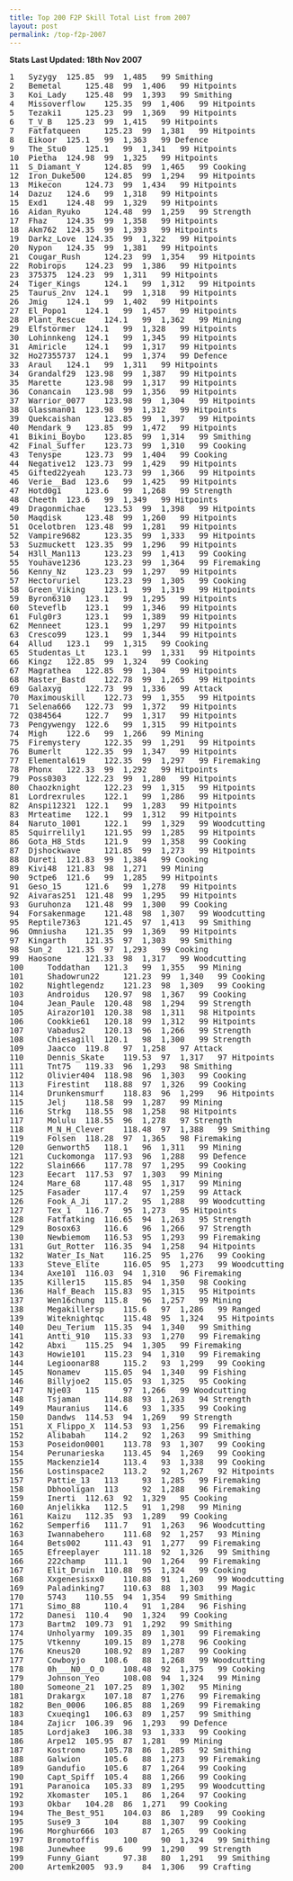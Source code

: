 ```yaml
---
title: Top 200 F2P Skill Total List from 2007
layout: post
permalink: /top-f2p-2007
---
```


**Stats Last Updated: 18th Nov 2007**

<pre>
1 	Syzygy 	125.85 	99 	1,485 	99 Smithing	
2 	Bemetal 	125.48 	99 	1,406 	99 Hitpoints	
3 	Koi_Lady 	125.48 	99 	1,393 	99 Smithing	
4 	Missoverflow 	125.35 	99 	1,406 	99 Hitpoints	
5 	Tezaki1 	125.23 	99 	1,369 	99 Hitpoints	
6 	T_V_B 	125.23 	99 	1,415 	99 Hitpoints	
7 	Fatfatqueen 	125.23 	99 	1,381 	99 Hitpoints	
8 	Eikoor 	125.1 	99 	1,363 	99 Defence	
9 	The_Stu0 	125.1 	99 	1,341 	99 Hitpoints	
10 	Pietha 	124.98 	99 	1,325 	99 Hitpoints	
11 	S_Diamant_Y 	124.85 	99 	1,465 	99 Cooking	
12 	Iron_Duke500 	124.85 	99 	1,294 	99 Hitpoints	
13 	Mikecon 	124.73 	99 	1,434 	99 Hitpoints	
14 	Dazuz 	124.6 	99 	1,318 	99 Hitpoints	
15 	Exd1 	124.48 	99 	1,329 	99 Hitpoints	
16 	Aidan_Ryuko 	124.48 	99 	1,259 	99 Strength	
17 	Fhaz 	124.35 	99 	1,358 	99 Hitpoints	
18 	Akm762 	124.35 	99 	1,393 	99 Hitpoints	
19 	Darkz_Love 	124.35 	99 	1,322 	99 Hitpoints	
20 	Nypon 	124.35 	99 	1,381 	99 Hitpoints	
21 	Cougar_Rush 	124.23 	99 	1,354 	99 Hitpoints	
22 	Robirops 	124.23 	99 	1,386 	99 Hitpoints	
23 	375375 	124.23 	99 	1,311 	99 Hitpoints	
24 	Tiger_Kings 	124.1 	99 	1,312 	99 Hitpoints	
25 	Taurus_2nv 	124.1 	99 	1,318 	99 Hitpoints	
26 	Jmig 	124.1 	99 	1,402 	99 Hitpoints	
27 	El_Popo1 	124.1 	99 	1,457 	99 Hitpoints	
28 	Plant_Rescue 	124.1 	99 	1,362 	99 Mining	
29 	Elfstormer 	124.1 	99 	1,328 	99 Hitpoints	
30 	Lohinnkeng 	124.1 	99 	1,345 	99 Hitpoints	
31 	Amiricle 	124.1 	99 	1,317 	99 Hitpoints	
32 	Ho27355737 	124.1 	99 	1,374 	99 Defence	
33 	Araul 	124.1 	99 	1,311 	99 Hitpoints	
34 	Grandalf29 	123.98 	99 	1,387 	99 Hitpoints	
35 	Marette 	123.98 	99 	1,317 	99 Hitpoints	
36 	Conancain 	123.98 	99 	1,356 	99 Hitpoints	
37 	Warrior_0077 	123.98 	99 	1,304 	99 Hitpoints	
38 	Glassman01 	123.98 	99 	1,312 	99 Hitpoints	
39 	Quekcaishan 	123.85 	99 	1,397 	99 Hitpoints	
40 	Mendark_9 	123.85 	99 	1,472 	99 Hitpoints	
41 	Bikini_Boybo 	123.85 	99 	1,314 	99 Smithing	
42 	Final_Suffer 	123.73 	99 	1,310 	99 Cooking	
43 	Tenyspe 	123.73 	99 	1,404 	99 Cooking	
44 	Negative12 	123.73 	99 	1,429 	99 Hitpoints	
45 	Gifted22yeah 	123.73 	99 	1,366 	99 Hitpoints	
46 	Verie__Bad 	123.6 	99 	1,425 	99 Hitpoints	
47 	Hotd0g1 	123.6 	99 	1,268 	99 Strength	
48 	Cheeth 	123.6 	99 	1,349 	99 Hitpoints	
49 	Dragonmichae 	123.53 	99 	1,398 	99 Hitpoints	
50 	Maqdisk 	123.48 	99 	1,260 	99 Hitpoints	
51 	Ocelotbren 	123.48 	99 	1,281 	99 Hitpoints	
52 	Vampire9682 	123.35 	99 	1,333 	99 Hitpoints	
53 	Suzmuckett 	123.35 	99 	1,296 	99 Hitpoints	
54 	H3ll_Man113 	123.23 	99 	1,413 	99 Cooking	
55 	Youhave1236 	123.23 	99 	1,364 	99 Firemaking	
56 	Kenny_Nz 	123.23 	99 	1,297 	99 Hitpoints	
57 	Hectoruriel 	123.23 	99 	1,305 	99 Cooking	
58 	Green_Viking 	123.1 	99 	1,319 	99 Hitpoints	
59 	Byron6310 	123.1 	99 	1,295 	99 Hitpoints	
60 	Steveflb 	123.1 	99 	1,346 	99 Hitpoints	
61 	Fulg0r3 	123.1 	99 	1,389 	99 Hitpoints	
62 	Menneet 	123.1 	99 	1,297 	99 Hitpoints	
63 	Cresco99 	123.1 	99 	1,344 	99 Hitpoints	
64 	Allud 	123.1 	99 	1,315 	99 Cooking	
65 	Studentas_Lt 	123.1 	99 	1,331 	99 Hitpoints	
66 	Kingz 	122.85 	99 	1,324 	99 Cooking	
67 	Magrathea 	122.85 	99 	1,304 	99 Hitpoints	
68 	Master_Bastd 	122.78 	99 	1,265 	99 Hitpoints	
69 	Galaxyg 	122.73 	99 	1,336 	99 Attack	
70 	Maximouskill 	122.73 	99 	1,355 	99 Hitpoints	
71 	Selena666 	122.73 	99 	1,372 	99 Hitpoints	
72 	Q384564 	122.7 	99 	1,317 	99 Hitpoints	
73 	Pengywengy 	122.6 	99 	1,315 	99 Hitpoints	
74 	Migh 	122.6 	99 	1,266 	99 Mining	
75 	Firemystery 	122.35 	99 	1,291 	99 Hitpoints	
76 	Bumerlt 	122.35 	99 	1,347 	99 Hitpoints	
77 	Elemental619 	122.35 	99 	1,297 	99 Firemaking	
78 	Phonx 	122.33 	99 	1,292 	99 Hitpoints	
79 	Poss0303 	122.23 	99 	1,280 	99 Hitpoints	
80 	Chaozknight 	122.23 	99 	1,315 	99 Hitpoints	
81 	Lordrexrules 	122.1 	99 	1,286 	99 Hitpoints	
82 	Anspi12321 	122.1 	99 	1,283 	99 Hitpoints	
83 	Mrteatime 	122.1 	99 	1,312 	99 Hitpoints	
84 	Naruto_1001 	122.1 	99 	1,329 	99 Woodcutting	
85 	Squirrelily1 	121.95 	99 	1,285 	99 Hitpoints	
86 	Gota_H8_Stds 	121.9 	99 	1,358 	99 Cooking	
87 	Djshockwave 	121.85 	99 	1,273 	99 Hitpoints	
88 	Dureti 	121.83 	99 	1,384 	99 Cooking	
89 	Kivi48 	121.83 	98 	1,271 	99 Mining	
90 	9ctpe6 	121.6 	99 	1,285 	99 Hitpoints	
91 	Geso_15 	121.6 	99 	1,278 	99 Hitpoints	
92 	Aivaras251 	121.48 	99 	1,295 	99 Hitpoints	
93 	Guruhonza 	121.48 	99 	1,300 	99 Cooking	
94 	Forsakenmage 	121.48 	98 	1,307 	99 Woodcutting	
95 	Reptile7363 	121.45 	97 	1,413 	99 Smithing	
96 	Omniusha 	121.35 	99 	1,369 	99 Hitpoints	
97 	Kingarth 	121.35 	97 	1,303 	99 Smithing	
98 	Sun_2 	121.35 	97 	1,293 	99 Cooking	
99 	Haosone 	121.33 	98 	1,317 	99 Woodcutting	
100 	Toddathan 	121.3 	99 	1,355 	99 Mining	
101 	Shadowrun22 	121.23 	99 	1,340 	99 Cooking	
102 	Nightlegendz 	121.23 	98 	1,309 	99 Cooking	
103 	Androidus 	120.97 	98 	1,367 	99 Cooking	
104 	Jean_Paule 	120.48 	98 	1,294 	99 Strength	
105 	Airazor101 	120.38 	98 	1,311 	98 Hitpoints	
106 	Cookkie61 	120.18 	99 	1,312 	99 Hitpoints	
107 	Vabadus2 	120.13 	96 	1,266 	99 Strength	
108 	Chiesagill 	120.1 	98 	1,300 	99 Strength	
109 	Jaacco 	119.8 	97 	1,258 	97 Attack	
110 	Dennis_Skate 	119.53 	97 	1,317 	97 Hitpoints	
111 	Tnt75 	119.33 	96 	1,293 	98 Smithing	
112 	Olivier404 	118.98 	96 	1,303 	99 Cooking	
113 	Firestint 	118.88 	97 	1,326 	99 Cooking	
114 	Drunkensmurf 	118.83 	96 	1,299 	96 Hitpoints	
115 	Jelj 	118.58 	99 	1,287 	99 Mining	
116 	Strkg 	118.55 	98 	1,258 	98 Hitpoints	
117 	Molulu 	118.55 	96 	1,278 	97 Strength	
118 	M_N_H_Clever 	118.48 	97 	1,388 	99 Smithing	
119 	Folsen 	118.28 	97 	1,365 	98 Firemaking	
120 	Genworth5 	118.1 	96 	1,311 	99 Mining	
121 	Cuckomonga 	117.93 	96 	1,288 	99 Defence	
122 	Slain666 	117.78 	97 	1,295 	99 Cooking	
123 	Eecart 	117.53 	97 	1,303 	99 Mining	
124 	Mare_68 	117.48 	95 	1,317 	99 Mining	
125 	Fasader 	117.4 	97 	1,259 	99 Attack	
126 	Fook_A_Ji 	117.2 	95 	1,288 	99 Woodcutting	
127 	Tex_1 	116.7 	95 	1,273 	95 Hitpoints	
128 	Fatfatking 	116.65 	94 	1,263 	95 Strength	
129 	Bosox63 	116.6 	96 	1,266 	97 Strength	
130 	Newbiemom 	116.53 	95 	1,293 	99 Firemaking	
131 	Gut_Rotter 	116.35 	94 	1,258 	94 Hitpoints	
132 	Water_Is_Nat 	116.25 	95 	1,276 	99 Cooking	
133 	Steve_Elite 	116.05 	95 	1,273 	99 Woodcutting	
134 	Axe101 	116.03 	94 	1,310 	96 Firemaking	
135 	Killer15 	115.85 	94 	1,350 	98 Cooking	
136 	Half_Beach 	115.83 	95 	1,315 	95 Hitpoints	
137 	Wen16chung 	115.8 	96 	1,257 	99 Mining	
138 	Megakillersp 	115.6 	97 	1,286 	99 Ranged	
139 	Witeknightqc 	115.48 	95 	1,324 	95 Hitpoints	
140 	Deu_Terium 	115.35 	94 	1,340 	99 Smithing	
141 	Antti_910 	115.33 	93 	1,270 	99 Firemaking	
142 	Abxi 	115.25 	94 	1,305 	99 Firemaking	
143 	Howie101 	115.23 	94 	1,310 	99 Firemaking	
144 	Legioonar88 	115.2 	93 	1,299 	99 Cooking	
145 	Nonamev 	115.05 	94 	1,340 	99 Fishing	
146 	Billyjoe2 	115.05 	93 	1,325 	95 Cooking	
147 	Nje03 	115 	97 	1,266 	99 Woodcutting	
148 	Tsjaman 	114.88 	93 	1,263 	94 Strength	
149 	Mauranius 	114.6 	93 	1,335 	99 Cooking	
150 	Dandws 	114.53 	94 	1,269 	99 Strength	
151 	X_Flippo_X 	114.53 	93 	1,256 	99 Firemaking	
152 	Alibabah 	114.2 	92 	1,263 	99 Smithing	
153 	Poseidon0001 	113.78 	93 	1,307 	99 Cooking	
154 	Perunarieska 	113.45 	94 	1,269 	99 Cooking	
155 	Mackenzie14 	113.4 	93 	1,338 	99 Cooking	
156 	Lostinspace2 	113.2 	92 	1,267 	92 Hitpoints	
157 	Pattie_13 	113 	93 	1,285 	99 Firemaking	
158 	Dbhooligan 	113 	92 	1,288 	96 Firemaking	
159 	Inerti 	112.63 	92 	1,329 	95 Cooking	
160 	Anjelikka 	112.5 	91 	1,298 	99 Mining	
161 	Kaizu 	112.35 	93 	1,289 	99 Cooking	
162 	Semperfi6 	111.7 	91 	1,263 	96 Woodcutting	
163 	Iwannabehero 	111.68 	92 	1,257 	93 Mining	
164 	Bets002 	111.43 	91 	1,277 	99 Firemaking	
165 	Efreeplayer 	111.18 	92 	1,326 	99 Smithing	
166 	222champ 	111.1 	90 	1,264 	99 Firemaking	
167 	Elit_Druin 	110.88 	95 	1,324 	99 Cooking	
168 	Xxgenesisxx0 	110.88 	91 	1,260 	99 Woodcutting	
169 	Paladinking7 	110.63 	88 	1,303 	99 Magic	
170 	5743 	110.55 	94 	1,354 	99 Smithing	
171 	Simo_88 	110.4 	91 	1,284 	96 Fishing	
172 	Danesi 	110.4 	90 	1,324 	99 Cooking	
173 	Bartm2 	109.73 	91 	1,292 	99 Smithing	
174 	Unholyarmy 	109.35 	89 	1,301 	99 Firemaking	
175 	Vtkenny 	109.15 	89 	1,278 	96 Cooking	
176 	Kneus20 	108.92 	89 	1,287 	99 Cooking	
177 	Cowboyjo 	108.6 	88 	1,268 	99 Woodcutting	
178 	0h___N0__O_O 	108.48 	92 	1,375 	99 Cooking	
179 	Johnson_Yeo 	108.08 	94 	1,324 	99 Mining	
180 	Someone_21 	107.25 	89 	1,302 	95 Mining	
181 	Drakargx 	107.18 	87 	1,276 	99 Firemaking	
182 	Ben_0006 	106.85 	88 	1,269 	99 Firemaking	
183 	Cxueqing1 	106.63 	89 	1,257 	99 Smithing	
184 	Zajicr 	106.39 	96 	1,293 	99 Defence	
185 	Lordjake3 	106.38 	93 	1,333 	99 Cooking	
186 	Arpe12 	105.95 	87 	1,281 	99 Mining	
187 	Kostromo 	105.78 	86 	1,285 	92 Smithing	
188 	Galwion 	105.6 	88 	1,273 	99 Firemaking	
189 	Gandufio 	105.6 	87 	1,264 	99 Cooking	
190 	Capt_Spiff 	105.4 	88 	1,266 	99 Cooking	
191 	Paranoica 	105.33 	89 	1,295 	99 Woodcutting	
192 	Xkomaster 	105.1 	86 	1,264 	97 Cooking	
193 	Okbar 	104.28 	86 	1,271 	99 Cooking	
194 	The_Best_951 	104.03 	86 	1,289 	99 Cooking	
195 	Suse9_3 	104 	88 	1,307 	99 Cooking	
196 	Morghur666 	103 	87 	1,265 	99 Cooking	
197 	Bromotoffis 	100 	90 	1,324 	99 Smithing	
198 	Junewhee 	99.6 	99 	1,290 	99 Strength	
199 	Funny_Giant 	97.38 	80 	1,291 	99 Smithing	
200 	Artemk2005 	93.9 	84 	1,306 	99 Crafting	
</pre>
